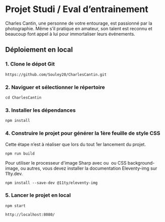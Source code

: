 # Projet Studi / Eval d’entrainement

Charles Cantin, une personne de votre entourage, est passionné par la photographie.
Même s’il pratique en amateur, son talent est reconnu et beaucoup font appel à lui pour immortaliser 
leurs événements.

## Déploiement en local

### 1\. Clone le dépot Git

```
https://github.com/Souley20/CharlesCantin.git

```

### 2\. Naviguer et sélectionner le répertoire

`cd CharlesCantin`

### 3\. Installer les dépendances

`npm install`

### 4\. Construire le projet pour générer la 1ère feuille de style CSS

Cette étape n’est à réaliser que lors du tout 1er lancement du projet.

`npm run build`

Pour utiliser le processeur d'image Sharp avec <picture> ou <img> ou CSS background-image, ou autres, vous devez installer la documentation Eleventy-img sur 11ty.dev.

`npm install --save-dev @11ty/eleventy-img`

### 5\. Lancer le projet en local

`npm start`

 `http://localhost:8080/`
